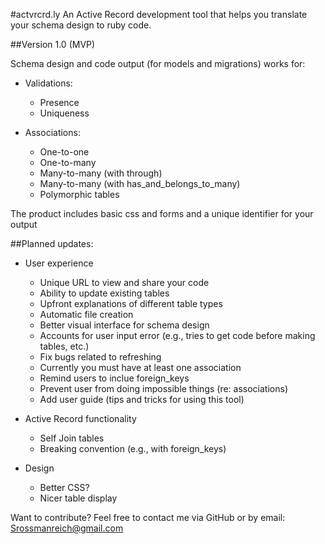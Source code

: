 #actvrcrd.ly
An Active Record development tool that helps you translate your schema design to ruby code.

##Version 1.0 (MVP)

Schema design and code output (for models and migrations) works for:

* Validations: 
	* Presence
	* Uniqueness

* Associations:
	* One-to-one
	* One-to-many
	* Many-to-many (with through)
	* Many-to-many (with has_and_belongs_to_many)
	* Polymorphic tables

The product includes basic css and forms and a unique identifier for your output

##Planned updates:

* User experience
	* Unique URL to view and share your code
	* Ability to update existing tables
	* Upfront explanations of different table types
	* Automatic file creation
	* Better visual interface for schema design
	* Accounts for user input error (e.g., tries to get code before making tables, etc.)
	* Fix bugs related to refreshing
	* Currently you must have at least one association
	* Remind users to inclue foreign_keys
	* Prevent user from doing impossible things (re: associations)
	* Add user guide (tips and tricks for using this tool)

* Active Record functionality
	* Self Join tables
	* Breaking convention (e.g., with foreign_keys)

* Design
	* Better CSS?
	* Nicer table display

Want to contribute? Feel free to contact me via GitHub or by email: Srossmanreich@gmail.com
